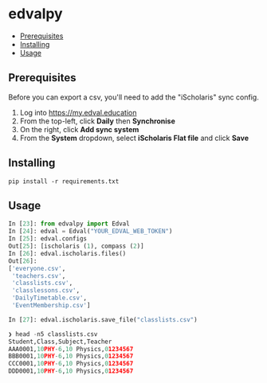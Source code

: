 # edvalpy

- [Prerequisites](#prerequisites)
- [Installing](#installing)
- [Usage](#usage)

## Prerequisites
Before you can export a csv, you'll need to add the "iScholaris" sync config.
1. Log into https://my.edval.education
2. From the top-left, click **Daily** then **Synchronise**
3. On the right, click **Add sync system** 
4. From the **System** dropdown, select **iScholaris Flat file** and click **Save**

## Installing

```
pip install -r requirements.txt
```

## Usage <a name = "usage"></a>

```python
In [23]: from edvalpy import Edval
In [24]: edval = Edval("YOUR_EDVAL_WEB_TOKEN")
In [25]: edval.configs
Out[25]: [ischolaris (1), compass (2)]
In [26]: edval.ischolaris.files()
Out[26]: 
['everyone.csv',  
 'teachers.csv',  
 'classlists.csv',
 'classlessons.csv',
 'DailyTimetable.csv',
 'EventMembership.csv']

In [27]: edval.ischolaris.save_file("classlists.csv")

❯ head -n5 classlists.csv
Student,Class,Subject,Teacher
AAA0001,10PHY-6,10 Physics,01234567
BBB0001,10PHY-6,10 Physics,01234567
CCC0001,10PHY-6,10 Physics,01234567
DDD0001,10PHY-6,10 Physics,01234567
```
